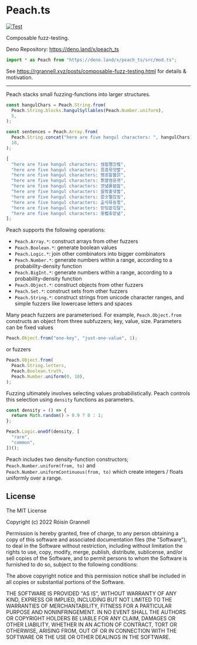 # Peach.ts

[![Test](https://github.com/rgrannell1/peach.ts/actions/workflows/test.yaml/badge.svg)](https://github.com/rgrannell1/peach.ts/actions/workflows/test.yaml)

Composable fuzz-testing.

Deno Repository: <https://deno.land/x/peach_ts>

```ts
import * as Peach from "https://deno.land/x/peach_ts/src/mod.ts";
```

See <https://rgrannell.xyz/posts/composable-fuzz-testing.html> for details &
motivation.

---

Peach stacks small fuzzing-functions into larger structures.

```ts
const hangulChars = Peach.String.from(
  Peach.String.blocks.hangulSyllables(Peach.Number.uniform),
  5,
);

const sentences = Peach.Array.from(
  Peach.String.concat("here are five hangul characters: ", hangulChars),
  10,
);
```

```ts
[
  "here are five hangul characters: 쌙픪쪰낑풶",
  "here are five hangul characters: 쫌흤몪땻뻝",
  "here are five hangul characters: 뻼킏뮕휋깕",
  "here are five hangul characters: 뿱쪑멤윦꽷",
  "here are five hangul characters: 깯냷퓱됆꽖",
  "here are five hangul characters: 륋뫜촕뎆삞",
  "here are five hangul characters: 쯠솟쮈칺쿂",
  "here are five hangul characters: 춦싁뮦듕쩧",
  "here are five hangul characters: 받빔쑚끿턆",
  "here are five hangul characters: 욯뻷춖먙녊",
];
```

Peach supports the following operations:

- `Peach.Array.*`: construct arrays from other fuzzers
- `Peach.Boolean.*`: generate boolean values
- `Peach.Logic.*`: join other combinators into bigger combinators
- `Peach.Number.*`: generate numbers within a range, according to a
  probability-density function
- `Peach.BigInt.*`: generate numbers within a range, according to a
  probability-density function
- `Peach.Object.*`: construct objects from other fuzzers
- `Peach.Set.*`: construct sets from other fuzzers
- `Peach.String.*`: construct strings from unicode character ranges, and simple
  fuzzers like lowercase letters and spaces

Many peach fuzzers are parameterised. For example, `Peach.Object.from`
constructs an object from three subfuzzers; key, value, size. Parameters can be
fixed values

```ts
Peach.Object.from("one-key", "just-one-value", 1);
```

or fuzzers

```ts
Peach.Object.from(
  Peach.String.letters,
  Peach.Boolean.truth,
  Peach.Number.uniform(0, 10),
);
```

Fuzzing ultimately involves selecting values probabilistically. Peach controls
this selection using `density` functions as parameters.

```ts
const density = () => {
  return Math.random() > 0.9 ? 0 : 1;
};

Peach.Logic.oneOf(density, [
  "rare",
  "common",
])();
```

Peach includes two density-function constructors;
`Peach.Number.uniform(from, to)` and `Peach.Number.uniformContinuous(from, to)`
which create integers / floats uniformly over a range.

## License

The MIT License

Copyright (c) 2022 Róisín Grannell

Permission is hereby granted, free of charge, to any person obtaining a copy of
this software and associated documentation files (the "Software"), to deal in
the Software without restriction, including without limitation the rights to
use, copy, modify, merge, publish, distribute, sublicense, and/or sell copies of
the Software, and to permit persons to whom the Software is furnished to do so,
subject to the following conditions:

The above copyright notice and this permission notice shall be included in all
copies or substantial portions of the Software.

THE SOFTWARE IS PROVIDED "AS IS", WITHOUT WARRANTY OF ANY KIND, EXPRESS OR
IMPLIED, INCLUDING BUT NOT LIMITED TO THE WARRANTIES OF MERCHANTABILITY, FITNESS
FOR A PARTICULAR PURPOSE AND NONINFRINGEMENT. IN NO EVENT SHALL THE AUTHORS OR
COPYRIGHT HOLDERS BE LIABLE FOR ANY CLAIM, DAMAGES OR OTHER LIABILITY, WHETHER
IN AN ACTION OF CONTRACT, TORT OR OTHERWISE, ARISING FROM, OUT OF OR IN
CONNECTION WITH THE SOFTWARE OR THE USE OR OTHER DEALINGS IN THE SOFTWARE.
